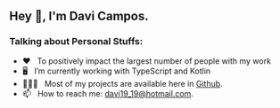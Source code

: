 ## Hey 👋, I'm Davi Campos.

### Talking about Personal Stuffs:

- ❤️ &nbsp; To positively impact the largest number of people with my work<br /> 
- 🖥️ &nbsp; I’m currently working with TypeScript and Kotlin<br /> 
- 👨🏻‍💻 &nbsp; Most of my projects are available here in [Github](https://github.com/davi19).
- 📫 &nbsp; How to reach me: davi19_19@hotmail.com.
